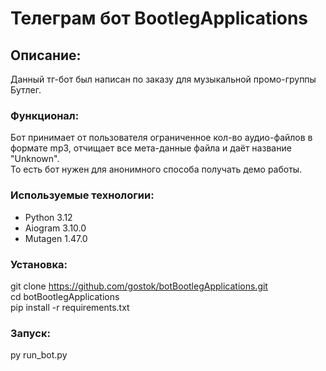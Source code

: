 # Телеграм бот BootlegApplications

## Описание:

Данный тг-бот был написан по заказу для музыкальной промо-группы Бутлег.

### Функционал:

Бот принимает от пользователя ограниченное кол-во аудио-файлов в формате mp3, отчищает все мета-данные файла и даёт название "Unknown". <br>
То есть бот нужен для анонимного способа получать демо работы. 

### Используемые технологии:

- Python 3.12
- Aiogram 3.10.0
- Mutagen 1.47.0

### Установка:

git clone https://github.com/gostok/botBootlegApplications.git <br>
cd botBootlegApplications <br>
pip install -r requirements.txt 

### Запуск:

py run_bot.py
